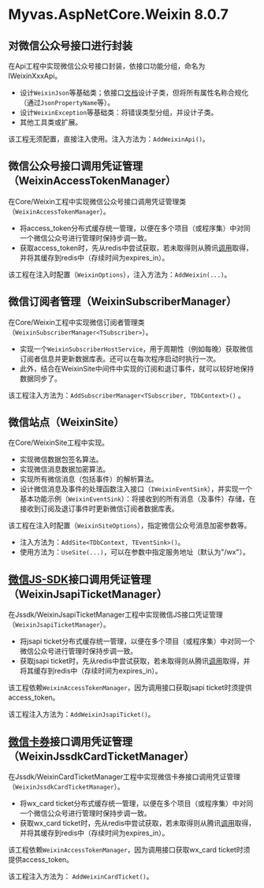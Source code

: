 # Myvas.AspNetCore.Weixin 8.0.7

## 对微信公众号接口进行封装
在Api工程中实现微信公众号接口封装，依接口功能分组，命名为IWeixinXxxApi。

* 设计`WeixinJson`等基础类；依接口[文档](https://developers.weixin.qq.com/doc/offiaccount/Basic_Information/Get_access_token.html)设计子类，但将所有属性名称合规化（通过`JsonPropertyName`等）。
* 设计`WeixinException`等基础类：将错误类型分组，并设计子类。
* 其他工具类或扩展。

该工程无须配置，直接注入使用。注入方法为：`AddWeixinApi()`。

## 微信公众号接口调用凭证管理（WeixinAccessTokenManager）
在Core/Weixin工程中实现微信公众号接口调用凭证管理类（`WeixinAccessTokenManager`）。

* 将access_token分布式缓存统一管理，以便在多个项目（或程序集）中对同一个微信公众号进行管理时保持步调一致。
* 获取access_token时，先从redis中尝试获取，若未取得则从腾讯[调用](https://api.weixin.qq.com/cgi-bin/token?grant_type=client_credential&appid=APPID&secret=APPSECRET)取得，并将其缓存到redis中（存续时间为expires_in）。

该工程在注入时配置（`WeixinOptions`），注入方法为：`AddWeixin(...)`。

## 微信订阅者管理（WeixinSubscriberManager<TSubscriber>）
在Core/Weixin工程中实现微信订阅者管理类（`WeixinSubscriberManager<TSubscriber>`）。

* 实现一个`WeixinSubscriberHostService`，用于周期性（例如每晚）获取微信订阅者信息并更新数据库表。还可以在每次程序启动时执行一次。
* 此外，结合在WeixinSite中间件中实现的订阅和退订事件，就可以较好地保持数据同步了。

该工程注入方法为：`AddSubscriberManager<TSubscriber, TDbContext>()` 。

## 微信站点（WeixinSite）
在Core/WeixinSite工程中实现。

* 实现微信数据包签名算法。
* 实现微信消息数据加密算法。
* 实现所有微信消息（包括事件）的解析算法。
* 设计微信消息及事件的处理函数注入接口（`IWeixinEventSink`），并实现一个基本功能示例（`WeixinEventSink`）：将接收到的所有消息（及事件）存储，在接收到订阅及退订事件时更新微信订阅者数据库表。

该工程在注入时配置（`WeixinSiteOptions`），指定微信公众号消息加密参数等。

* 注入方法为：`AddSite<TDbContext, TEventSink>()`。
* 使用方法为：`UseSite(...)`，可以在参数中指定服务地址（默认为"/wx"）。

## [微信JS-SDK](https://developers.weixin.qq.com/doc/offiaccount/OA_Web_Apps/JS-SDK.html)接口调用凭证管理（WeixinJsapiTicketManager）
在Jssdk/WeixinJsapiTicketManager工程中实现微信JS接口凭证管理（`WeixinJsapiTicketManager`）。

* 将jsapi ticket分布式缓存统一管理，以便在多个项目（或程序集）中对同一个微信公众号进行管理时保持步调一致。
* 获取jsapi ticket时，先从redis中尝试获取，若未取得则从腾讯[调用](https://api.weixin.qq.com/cgi-bin/ticket/getticket?access_token=ACCESS_TOKEN&type=jsapi)取得，并将其缓存到redis中（存续时间为expires_in）。

该工程依赖`WeixinAccessTokenManager`，因为调用接口获取jsapi ticket时须提供access_token。

该工程注入方法为：`AddWeixinJsapiTicket()`。

## [微信卡券](https://developers.weixin.qq.com/doc/offiaccount/OA_Web_Apps/JS-SDK.html#54)接口调用凭证管理（WeixinJssdkCardTicketManager）
在Jssdk/WeixinCardTicketManager工程中实现微信卡券接口调用凭证管理（`WeixinJssdkCardTicketManager`）。

* 将wx_card ticket分布式缓存统一管理，以便在多个项目（或程序集）中对同一个微信公众号进行管理时保持步调一致。
* 获取wx_card ticket时，先从redis中尝试获取，若未取得则从腾讯[调用](https://api.weixin.qq.com/cgi-bin/ticket/getticket?access_token=ACCESS_TOKEN&type=wx_card)取得，并将其缓存到redis中（存续时间为expires_in）。

该工程依赖`WeixinAccessTokenManager`，因为调用接口获取wx_card ticket时须提供access_token。

该工程注入方法为：
`AddWeixinCardTicket()`。